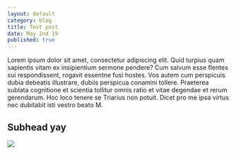 ```yaml
---
layout: default
category: blog
title: Test post
date: May 2nd 19
published: true
---
```

Lorem ipsum dolor sit amet, consectetur adipiscing elit. Quid turpius quam sapientis vitam ex insipientium sermone pendere? Cum salvum esse flentes sui respondissent, rogavit essentne fusi hostes. Vos autem cum perspicuis dubia debeatis illustrare, dubiis perspicua conamini tollere. Praeterea sublata cognitione et scientia tollitur omnis ratio et vitae degendae et rerum gerendarum. Hoc loco tenere se Triarius non potuit. Dicet pro me ipsa virtus nec dubitabit isti vestro beato M.

## Subhead yay

![](/static/uploads/proximity.png)
